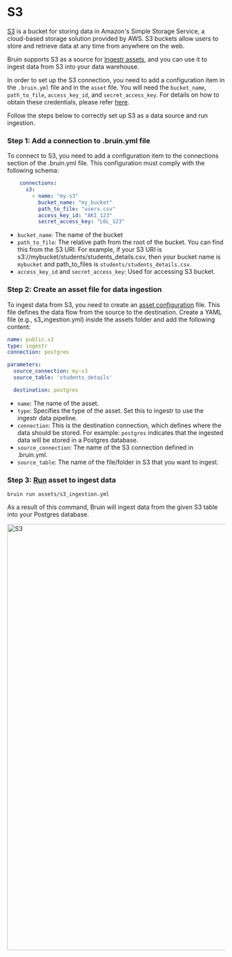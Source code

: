 # S3
[S3](https://aws.amazon.com/s3/) is a bucket for storing data in Amazon's Simple Storage Service, a cloud-based storage solution provided by AWS. S3 buckets allow users to store and retrieve data at any time from anywhere on the web.

Bruin supports S3 as a source for [Ingestr assets](/assets/ingestr), and you can use it to ingest data from S3 into your data warehouse.

In order to set up the S3 connection, you need to add a configuration item in the `.bruin.yml` file and in the `asset` file. You will need the  `bucket_name`, `path_to_file`, `access_key_id`, and `secret_access_key`. For details on how to obtain these credentials, please refer [here](https://dlthub.com/docs/dlt-ecosystem/verified-sources/filesystem/basic#get-credentials).

Follow the steps below to correctly set up S3 as a data source and run ingestion.

### Step 1: Add a connection to .bruin.yml file

To connect to S3, you need to add a configuration item to the connections section of the .bruin.yml file. This configuration must comply with the following schema:

```yaml
    connections:
      s3:
        - name: "my-s3"
          bucket_name: "my_bucket"
          path_to_file: "users.csv"
          access_key_id: "AKI_123"
          secret_access_key: "L6L_123"
```
- `bucket_name`: The name of the bucket
- `path_to_file`: The relative path from the root of the bucket. You can find this from the S3 URI. For example, if your S3 URI is s3://mybucket/students/students_details.csv, then your bucket name is `mybucket` and path_to_files is `students/students_details.csv`.
- `access_key_id` and `secret_access_key`: Used for accessing S3 bucket.

### Step 2: Create an asset file for data ingestion

To ingest data from S3, you need to create an [asset configuration](/assets/ingestr.html#asset-structure) file. This file defines the data flow from the source to the destination. Create a YAML file (e.g., s3_ingestion.yml) inside the assets folder and add the following content:

```yaml
name: public.s3
type: ingestr
connection: postgres

parameters:
  source_connection: my-s3
  source_table: 'students_details'

  destination: postgres
```
- `name`: The name of the asset.
- `type`: Specifies the type of the asset. Set this to ingestr to use the ingestr data pipeline.
- `connection`: This is the destination connection, which defines where the data should be stored. For example: `postgres` indicates that the ingested data will be stored in a Postgres database.
- `source_connection`: The name of the S3 connection defined in .bruin.yml.
- `source_table`: The name of the file/folder in S3 that you want to ingest.

### Step 3: [Run](/commands/run) asset to ingest data
```
bruin run assets/s3_ingestion.yml
```
As a result of this command, Bruin will ingest data from the given S3 table into your Postgres database.

<img width="986" alt="S3" src="https://github.com/user-attachments/assets/eef6dbdd-0a59-4767-b1ea-c1de28273037">
